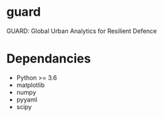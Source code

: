 # guard
GUARD: Global Urban Analytics for Resilient Defence

# Dependancies

- Python >= 3.6
- matplotlib
- numpy
- pyyaml
- scipy
